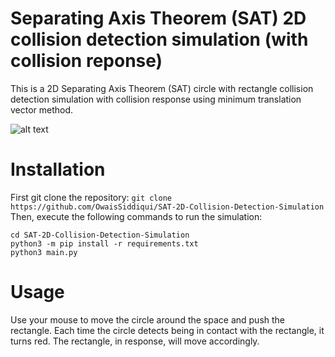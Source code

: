 # Separating Axis Theorem (SAT) 2D collision detection simulation (with collision reponse)
This is a 2D Separating Axis Theorem (SAT) circle with rectangle collision detection simulation with collision response using minimum translation vector method.

![alt text](https://imgur.com/a/UuMx6u3)

# Installation
First git clone the repository: `git clone https://github.com/OwaisSiddiqui/SAT-2D-Collision-Detection-Simulation`
Then, execute the following commands to run the simulation:
```
cd SAT-2D-Collision-Detection-Simulation
python3 -m pip install -r requirements.txt
python3 main.py 
```

# Usage
Use your mouse to move the circle around the space and push the rectangle. Each time the circle detects being in contact with the rectangle, it turns red. The rectangle, in response, will move accordingly.
